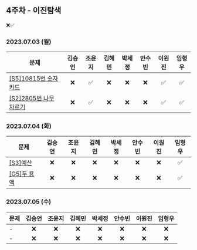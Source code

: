 ## 4주차 - 이진탐색
❌✅

### 2023.07.03 (월) 

| 문제           | 김승언 | 조윤지 | 김혜민 | 박세정 | 안수빈 | 이원진 | 임형우 |
|----------------|:------:|:------:|:------:|:------:|:------:|:------:|:------:|
|[[S5]10815번 숫자 카드](https://www.acmicpc.net/problem/10815)    |   ❌   |    ✅   |   ❌   |   ❌   |   ❌   |   ✅   |   ✅   |
|[[S2]2805번 나무 자르기](https://www.acmicpc.net/problem/2805)|   ❌   |    ✅  |   ❌   |   ❌   |   ❌   |   ✅   |   ✅   |

### 2023.07.04 (화)

| 문제           | 김승언 | 조윤지 | 김혜민 | 박세정 | 안수빈 | 이원진 | 임형우 |
|----------------|:------:|:------:|:------:|:------:|:------:|:------:|:------:|
|[[S3]예산](https://www.acmicpc.net/problem/2512)  |   ❌   |   ❌   |   ❌   |   ❌   |   ❌   |   ❌   |   ✅   |
|[[G5]두 용액](https://www.acmicpc.net/problem/2470)     |   ❌   |   ❌   |   ❌   |   ❌   |   ❌   |   ❌   |   ✅   |

### 2023.07.05 (수)

| 문제           | 김승언 | 조윤지 | 김혜민 | 박세정 | 안수빈 | 이원진 | 임형우 |
|----------------|:------:|:------:|:------:|:------:|:------:|:------:|:------:|
|-  |   ❌   |   ❌   |   ❌   |   ❌   |   ❌   |   ❌   |   ❌   |
|-|   ❌   |   ❌   |   ❌   |   ❌   |   ❌   |   ❌   |   ❌   |
